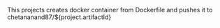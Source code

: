 This projects creates docker container from Dockerfile and pushes it to
chetananand87/${project.artifactId}

